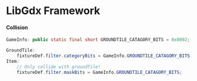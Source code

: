 # LibGdx Framework

#### Collision

````java
GameInfo: public static final short GROUNDTILE_CATAGORY_BITS = 0x0002;

GroundTile:
	fixtureDef.filter.categoryBits = GameInfo.GROUNDTILE_CATAGORY_BITS;
Item:
	// Only collide with groundTile!
	fixtureDef.filter.maskBits = GameInfo.GROUNDTILE_CATAGORY_BITS; 

````

